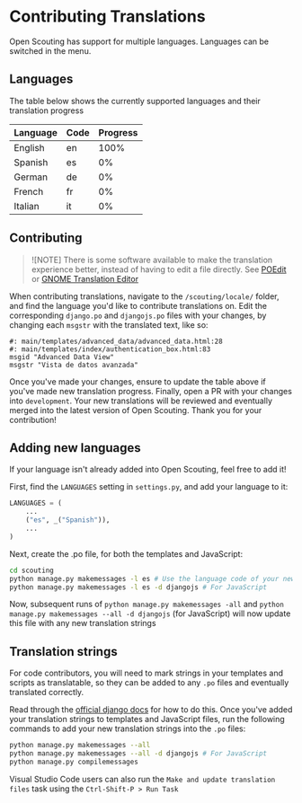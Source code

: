 # Contributing Translations
Open Scouting has support for multiple languages. Languages can be switched in the menu.

## Languages
The table below shows the currently supported languages and their translation progress

| Language | Code | Progress |
|----------|------|----------|
|English   |en    |100%      |
|Spanish   |es    |0%        |
|German    |de    |0%        |
|French    |fr    |0%        |
|Italian   |it    |0%        |


## Contributing
> ![NOTE]
> There is some software available to make the translation experience better, instead of having to edit a file directly. See [POEdit](https://poedit.net/) or [GNOME Translation Editor](https://wiki.gnome.org/Apps/Gtranslator)

When contributing translations, navigate to the `/scouting/locale/` folder, and find the language you'd like to contribute translations on. Edit the corresponding `django.po` and `djangojs.po` files with your changes, by changing each `msgstr` with the translated text, like so:

```po
#: main/templates/advanced_data/advanced_data.html:28
#: main/templates/index/authentication_box.html:83
msgid "Advanced Data View"
msgstr "Vista de datos avanzada"
```

Once you've made your changes, ensure to update the table above if you've made new translation progress. Finally, open a PR with your changes into `development`. Your new translations will be reviewed and eventually merged into the latest version of Open Scouting. Thank you for your contribution!

## Adding new languages
If your language isn't already added into Open Scouting, feel free to add it!

First, find the `LANGUAGES` setting in `settings.py`, and add your language to it:
```python
LANGUAGES = (
    ...
    ("es", _("Spanish")),
    ...
)
```

Next, create the .po file, for both the templates and JavaScript:
```bash
cd scouting
python manage.py makemessages -l es # Use the language code of your new language here
python manage.py makemessages -l es -d djangojs # For JavaScript
```

Now, subsequent runs of `python manage.py makemessages -all` and `python manage.py makemessages --all -d djangojs` (for JavaScript) will now update this file with any new translation strings

## Translation strings
For code contributors, you will need to mark strings in your templates and scripts as translatable, so they can be added to any `.po` files and eventually translated correctly.

Read through the [official django docs](https://docs.djangoproject.com/en/5.2/topics/i18n/) for how to do this. Once you've added your translation strings to templates and JavaScript files, run the following commands to add your new translation strings into the `.po` files:
```bash
python manage.py makemessages --all
python manage.py makemessages --all -d djangojs # For JavaScript
python manage.py compilemessages
```

Visual Studio Code users can also run the `Make and update translation files` task using the `Ctrl-Shift-P > Run Task`